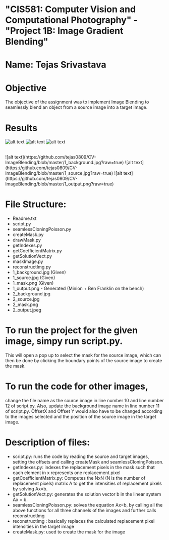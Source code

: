 # "CIS581: Computer Vision and Computational Photography" - "Project 1B: Image Gradient Blending"
# Name: Tejas Srivastava

# Objective
The objective of the assignment was to implement Image Blending to seamlessly blend an object from a source image into a target image. 

# Results

![alt text](https://github.com/tejas0809/CV-ImageBlending/blob/master/2_background.jpg?raw=true)
![alt text](https://github.com/tejas0809/CV-ImageBlending/blob/master/2_source.jpg?raw=true)
![alt text](https://github.com/tejas0809/CV-ImageBlending/blob/master/2_output.jpeg?raw=true)

<br>
![alt text](https://github.com/tejas0809/CV-ImageBlending/blob/master/1_background.jpg?raw=true)
![alt text](https://github.com/tejas0809/CV-ImageBlending/blob/master/1_source.jpg?raw=true)
![alt text](https://github.com/tejas0809/CV-ImageBlending/blob/master/1_output.png?raw=true)







# File Structure:
- Readme.txt
- script.py 
- seamlessCloningPoisson.py
- createMask.py
- drawMask.py
- getIndexes.py
- getCoefficientMatrix.py
- getSolutionVect.py
- maskImage.py
- reconstructImg.py
- 1_background.jpg (Given)
- 1_source.jpg (Given)
- 1_mask.png (Given)
- 1_output.png - Generated (Minion + Ben Franklin on the bench)
- 2_background.jpg 
- 2_source.jpg
- 2_mask.png
- 2_output.jpeg



# To run the project for the given image, simpy run script.py. 
This will open a pop up to select the mask for the source image, which can then be done by clicking the boundary points of the source image to create the mask. 

# To run the code for other images, 
change the file name as the source image in line number 10 and line number 12 of script.py. Also, update the background image name in line number 11 of script.py.
OffsetX and Offset Y would also have to be changed according to the images selected and the position of the source image in the target image.   

# Description of files:
- script.py: runs the code by reading the source and target images, setting the offsets and calling createMask and seamlessCloningPoisson. 
- getIndexes.py: indexes the replacement pixels in the mask such that each element in x represents one replacement pixel
- getCoefficientMatrix.py: Computes the NxN (N is the number of replacement pixels) matrix A to get the intensities of replacement pixels by solving Ax=b. 
- getSolutionVect.py: generates the solution vector b in the linear system Ax = b.
- seamlessCloningPoisson.py: solves the equation Ax=b, by calling all the above functions for all three channels of the images and further calls reconstructImg
- reconstructImg : basically replaces the calculated replacement pixel intensities in the target image
- createMask.py: used to create the mask for the image    





